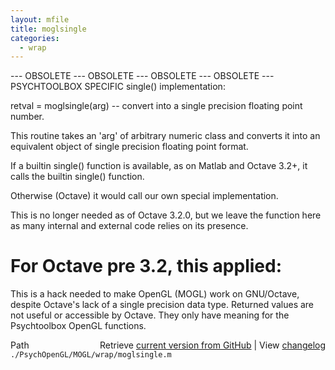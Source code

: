 ```yaml
---
layout: mfile
title: moglsingle
categories:
  - wrap
---
```


\-\-\- OBSOLETE \-\-\- OBSOLETE \-\-\- OBSOLETE \-\-\- OBSOLETE \-\-\-
PSYCHTOOLBOX SPECIFIC single\(\) implementation:

retval = moglsingle\(arg\) \-\- convert into
a single precision floating point number.

This routine takes an 'arg' of arbitrary
numeric class and converts it into an equivalent
object of single precision floating point format.

If a builtin single\(\) function is available,
as on Matlab and Octave 3.2\+, it calls the builtin
single\(\) function.

Otherwise \(Octave\) it would call our own special
implementation.

This is no longer needed as of Octave 3.2.0, but we leave the function
here as many internal and external code relies on its presence.

# For Octave pre 3.2, this applied:

This is a hack needed to make OpenGL \(MOGL\) work
on GNU/Octave, despite Octave's lack of a single
precision data type. Returned values are not
useful or accessible by Octave. They only have
meaning for the Psychtoolbox OpenGL functions.



<div class="code_header" style="text-align:right;">
  <span style="float:left;">Path&nbsp;&nbsp;</span> <span class="counter">Retrieve <a href=
  "https://raw.github.com/Psychtoolbox-3/Psychtoolbox-3/beta/./PsychOpenGL/MOGL/wrap/moglsingle.m">current version from GitHub</a> | View <a href=
  "https://github.com/Psychtoolbox-3/Psychtoolbox-3/commits/beta/./PsychOpenGL/MOGL/wrap/moglsingle.m">changelog</a></span>
</div>
<div class="code">
  <code>./PsychOpenGL/MOGL/wrap/moglsingle.m</code>
</div>
